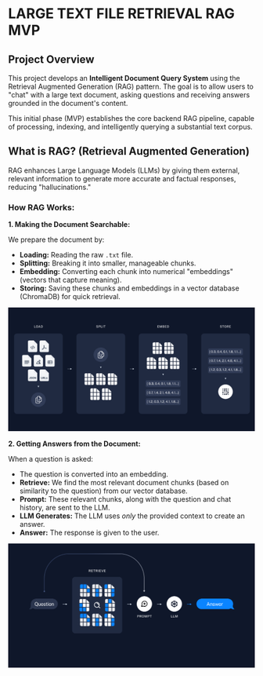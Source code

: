 # LARGE TEXT FILE RETRIEVAL RAG MVP

## Project Overview

This project develops an **Intelligent Document Query System** using the Retrieval Augmented Generation (RAG) pattern. The goal is to allow users to "chat" with a large text document, asking questions and receiving answers grounded in the document's content.

This initial phase (MVP) establishes the core backend RAG pipeline, capable of processing, indexing, and intelligently querying a substantial text corpus.

## What is RAG? (Retrieval Augmented Generation)

RAG enhances Large Language Models (LLMs) by giving them external, relevant information to generate more accurate and factual responses, reducing "hallucinations."

### How RAG Works:

**1. Making the Document Searchable:**

We prepare the document by:
*   **Loading:** Reading the raw `.txt` file.
*   **Splitting:** Breaking it into smaller, manageable chunks.
*   **Embedding:** Converting each chunk into numerical "embeddings" (vectors that capture meaning).
*   **Storing:** Saving these chunks and embeddings in a vector database (ChromaDB) for quick retrieval.

![RAG Pipeline Steps](screenshots/RAG_steps.png)

**2. Getting Answers from the Document:**

When a question is asked:
*   The question is converted into an embedding.
*   **Retrieve:** We find the most relevant document chunks (based on similarity to the question) from our vector database.
*   **Prompt:** These relevant chunks, along with the question and chat history, are sent to the LLM.
*   **LLM Generates:** The LLM uses *only* the provided context to create an answer.
*   **Answer:** The response is given to the user.

![RAG Query Process](screenshots/RAG_process.png)


